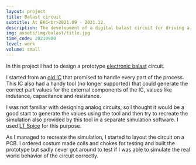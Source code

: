 ```yaml
---
layout: project
title: Balast circuit
subtitle: At EKC<br>2021.09 - 2021.12.
description: The development of a digital balast circuit for driving a light tube.
img: assets/img/balast/title.jpg
time_code: 20210900
level: work
volume: small
---
```


In this project I had to design a prototype <a href="https://en.wikipedia.org/wiki/Electrical_ballast">electronic balast</a> circuit.

I started from an <a href="https://www.infineon.com/dgdl/Infineon-ICB2FL03G-DS-v01_01-en.pdf?fileId=db3a304331c8f8560131d2858b290671">old IC</a> that promised to handle every part of the process. This IC also had a handy tool (no longer supported) that could generate the correct part values for the external components of the IC, values like indutance, capacitance and resistance.

I was not familiar with designing analog circuits, so I thought it would be a good start to generate the values using the tool and then try to recreate the simulation also provided by this tool in a separate simulation software. I used <a href="https://www.analog.com/en/design-center/design-tools-and-calculators/ltspice-simulator.html">LT Spice</a> for this purpose.

As I managed to recreate the simulation, I started to layout the circuit on a PCB. I ordered costum made coils and chokes for testing and built the prototype but sadly never got around to test if I was able to simulate the real world behavior of the circuit correctly.